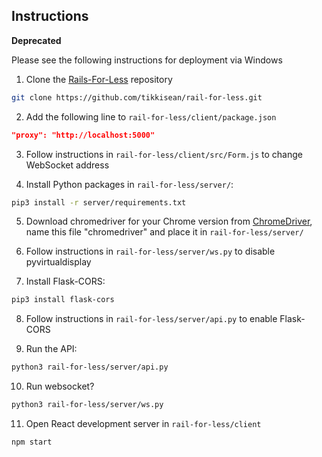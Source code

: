 ## Instructions

**Deprecated**

Please see the following instructions for deployment via Windows

1. Clone the [Rails-For-Less](https://github.com/tikkisean/rail-for-less) repository
```bash
git clone https://github.com/tikkisean/rail-for-less.git
```

2. Add the following line to `rail-for-less/client/package.json` 
```json
"proxy": "http://localhost:5000"
```

3. Follow instructions in `rail-for-less/client/src/Form.js` to change WebSocket address

4. Install Python packages in `rail-for-less/server/`:
```bash
pip3 install -r server/requirements.txt
```

5. Download chromedriver for your Chrome version from [ChromeDriver](https://chromedriver.chromium.org/downloads), name this file "chromedriver" and place it in `rail-for-less/server/`

6. Follow instructions in `rail-for-less/server/ws.py` to disable pyvirtualdisplay

7. Install Flask-CORS:
```bash
pip3 install flask-cors
```

8. Follow instructions in `rail-for-less/server/api.py` to enable Flask-CORS

9. Run the API:
```bash
python3 rail-for-less/server/api.py
```

10. Run websocket?
```bash
python3 rail-for-less/server/ws.py
```

11. Open React development server in `rail-for-less/client`
```bash
npm start
```
